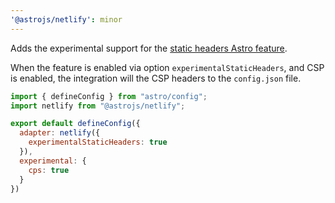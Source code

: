 ```yaml
---
'@astrojs/netlify': minor
---
```


Adds the experimental support for the [static headers Astro feature](https://docs.astro.build/en/reference/adapter-reference/#experimentalstaticheaders).

When the feature is enabled via option `experimentalStaticHeaders`, and CSP is enabled, the integration will the CSP headers to the `config.json` file.

```js
import { defineConfig } from "astro/config";
import netlify from "@astrojs/netlify";

export default defineConfig({
  adapter: netlify({
    experimentalStaticHeaders: true
  }),
  experimental: {
    cps: true
  }
})
```
